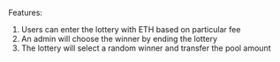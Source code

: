 Features:
1. Users can enter the lottery with ETH based on particular fee
2. An admin will choose the winner by ending the lottery 
3. The lottery will select a random winner and transfer the pool amount
